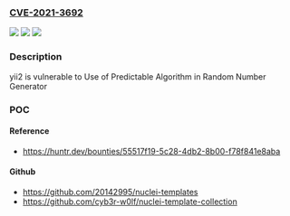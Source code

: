 ### [CVE-2021-3692](https://cve.mitre.org/cgi-bin/cvename.cgi?name=CVE-2021-3692)
![](https://img.shields.io/static/v1?label=Product&message=yiisoft%2Fyii2&color=blue)
![](https://img.shields.io/static/v1?label=Version&message=%3C%3D%202.0.42.1%20&color=brighgreen)
![](https://img.shields.io/static/v1?label=Vulnerability&message=CWE-1241%20Use%20of%20Predictable%20Algorithm%20in%20Random%20Number%20Generator&color=brighgreen)

### Description

yii2 is vulnerable to Use of Predictable Algorithm in Random Number Generator

### POC

#### Reference
- https://huntr.dev/bounties/55517f19-5c28-4db2-8b00-f78f841e8aba

#### Github
- https://github.com/20142995/nuclei-templates
- https://github.com/cyb3r-w0lf/nuclei-template-collection

